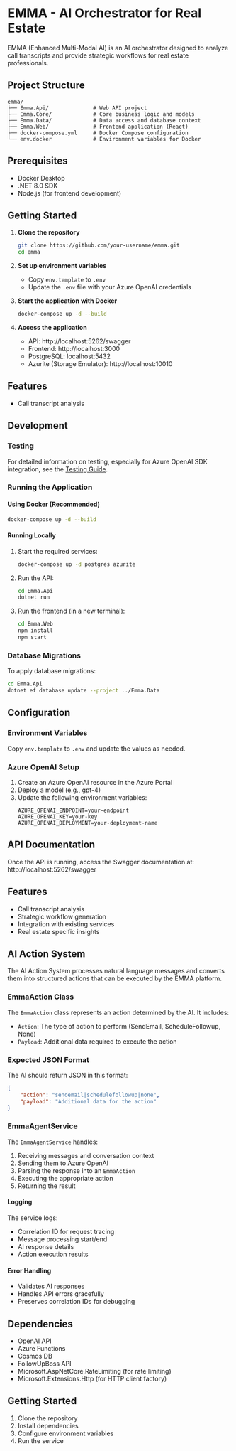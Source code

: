 # EMMA - AI Orchestrator for Real Estate

EMMA (Enhanced Multi-Modal AI) is an AI orchestrator designed to analyze call transcripts and provide strategic workflows for real estate professionals.

## Project Structure

```
emma/
├── Emma.Api/              # Web API project
├── Emma.Core/             # Core business logic and models
├── Emma.Data/             # Data access and database context
├── Emma.Web/              # Frontend application (React)
├── docker-compose.yml     # Docker Compose configuration
└── env.docker             # Environment variables for Docker
```

## Prerequisites

- Docker Desktop
- .NET 8.0 SDK
- Node.js (for frontend development)

## Getting Started

1. **Clone the repository**
   ```bash
   git clone https://github.com/your-username/emma.git
   cd emma
   ```

2. **Set up environment variables**
   - Copy `env.template` to `.env`
   - Update the `.env` file with your Azure OpenAI credentials

3. **Start the application with Docker**
   ```bash
   docker-compose up -d --build
   ```

4. **Access the application**
   - API: http://localhost:5262/swagger
   - Frontend: http://localhost:3000
   - PostgreSQL: localhost:5432
   - Azurite (Storage Emulator): http://localhost:10010

## Features

- Call transcript analysis

## Development

### Testing

For detailed information on testing, especially for Azure OpenAI SDK integration, see the [Testing Guide](./docs/TESTING.md).

### Running the Application

#### Using Docker (Recommended)
```bash
docker-compose up -d --build
```

#### Running Locally
1. Start the required services:
   ```bash
   docker-compose up -d postgres azurite
   ```

2. Run the API:
   ```bash
   cd Emma.Api
   dotnet run
   ```

3. Run the frontend (in a new terminal):
   ```bash
   cd Emma.Web
   npm install
   npm start
   ```

### Database Migrations

To apply database migrations:
```bash
cd Emma.Api
dotnet ef database update --project ../Emma.Data
```

## Configuration

### Environment Variables

Copy `env.template` to `.env` and update the values as needed.

### Azure OpenAI Setup

1. Create an Azure OpenAI resource in the Azure Portal
2. Deploy a model (e.g., gpt-4)
3. Update the following environment variables:
   ```
   AZURE_OPENAI_ENDPOINT=your-endpoint
   AZURE_OPENAI_KEY=your-key
   AZURE_OPENAI_DEPLOYMENT=your-deployment-name
   ```

## API Documentation

Once the API is running, access the Swagger documentation at:
http://localhost:5262/swagger

## Features

- Call transcript analysis
- Strategic workflow generation
- Integration with existing services
- Real estate specific insights

## AI Action System

The AI Action System processes natural language messages and converts them into structured actions that can be executed by the EMMA platform.

### EmmaAction Class
The `EmmaAction` class represents an action determined by the AI. It includes:
- `Action`: The type of action to perform (SendEmail, ScheduleFollowup, None)
- `Payload`: Additional data required to execute the action

### Expected JSON Format
The AI should return JSON in this format:
```json
{
    "action": "sendemail|schedulefollowup|none",
    "payload": "Additional data for the action"
}
```

### EmmaAgentService
The `EmmaAgentService` handles:
1. Receiving messages and conversation context
2. Sending them to Azure OpenAI
3. Parsing the response into an `EmmaAction`
4. Executing the appropriate action
5. Returning the result

#### Logging
The service logs:
- Correlation ID for request tracing
- Message processing start/end
- AI response details
- Action execution results

#### Error Handling
- Validates AI responses
- Handles API errors gracefully
- Preserves correlation IDs for debugging

## Dependencies

- OpenAI API
- Azure Functions
- Cosmos DB
- FollowUpBoss API
- Microsoft.AspNetCore.RateLimiting (for rate limiting)
- Microsoft.Extensions.Http (for HTTP client factory)

## Getting Started

1. Clone the repository
2. Install dependencies
3. Configure environment variables
4. Run the service
